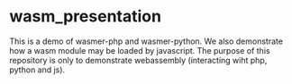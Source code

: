 # wasm_presentation
This is a demo of wasmer-php and wasmer-python. We also demonstrate how a wasm module may be loaded by javascript. The purpose of this repository is only to demonstrate webassembly (interacting wiht php, python and js). 
